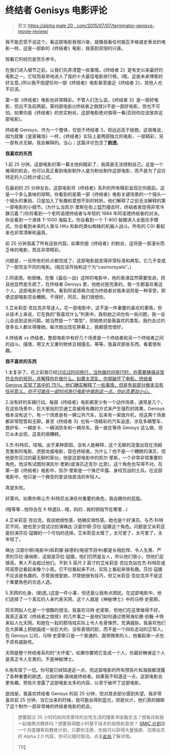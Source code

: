 # 终结者 Genisys 电影评论

> 原文:[https://alpha male 20 . com/2015/07/07/terminator-genisys-movie-review/](https://alphamale20.com/2015/07/07/terminator-genisys-movie-review/)

我不能忍受不谈这个。看这部电影我很兴奋，就像我看任何施瓦辛格或史泰龙的电影一样。这是一部新的《终结者》电影，我感到双倍的兴奋。

观看它的经历是苦乐参半。

在我们进入细节之前，让我们先弄清楚一些事情。《终结者 2》是有史以来最好的电影之一。它轻而易举地进入了我的十大最佳电影排行榜。(嗯。这是未来博客的好主意。)所以我不指望任何一部《终结者》电影甚至接近《终结者 2》，其他人也不应该。

第一部《终结者》电影也非常精彩。不管人们怎么说，《终结者 3》是一部好电影，但远不及前两部。第四部电影(《终结者之救赎》)不是一部好电影，但也不可怕，如果你是《终结者》的忠实粉丝，这部电影绝对值得一看(否则你应该放弃这部电影)。

终结者 Genisys，作为一个整体，仅低于终结者 3，但远远高于拯救。这很难说，因为就像《皇家赌场》一样，《终结者》实际上是两部独立的电影，一部精彩，另一部有点无聊。我会解释的。当心；这篇评论包含了**剧透**。

**我喜欢的东西**

1.前 25 分钟。这部电影的第一幕太他妈精彩了，我简直无法控制自己。这是一个难得的机会，你可以真正看到电影制作人是为粉丝制作这部电影，而不是为了迎合特定的人口统计或公式。

在最初的 25 分钟左右，这部电影将《终结者》系列的所有精彩呈现在你面前。这是一个多么美味的球啊。你看到的是第一部《终结者》电影关键场景的一个镜头一个镜头的重拍，只是加入了有趣和意想不到的转折。他们解释了之前无法解释的第一部电影的小细节。(为什么当凯尔·里斯在街上猛烈撞击时，终结者表现得非常冷静沉着？)你将看到一个老阿诺德终结者与年轻的 1984 年阿诺德终结者的对决。你会看到一个液体 T-1000 海扁王。你会看到一个 T-800 骷髅进入全面杀手模式。你会看到未来的人类与 HKs 和新的类似蜘蛛的机器人战斗。所有的 CGI 看起来也非常清晰和逼真。

前 25 分钟涵盖了所有这些内容。如果你是《终结者》的粉丝，这将是一部漫长而乏味的电影，而且非常精彩。

问题是，一旦所有的优点都完成了，这部电影就变得非常标准和典型。它几乎变成了一部完全不同的电影。(我应该开始称这个为“casinoroyalis”。)

2.阿诺德。他很棒。在像《最后一战》这样的电影中，他的表演显然需要改进，而且他显然是生疏了。在终结者 Genisys 里，他绝对是完美的。我一生都喜欢看这个人，这部电影也不例外。看到阿诺德再次成为终结者对我来说将是一种享受，即使这部电影完全糟糕。干得好，阿尼。我们很想你。

3.艾米莉亚·克拉克非常迷人。在一部电影中，这不是一件重要的喜欢的事情，但从技术上来说，它在我的“我喜欢什么”列表中。我和她之间也有一些问题，我一会儿会谈到这些问题。她当然是一个“类型”，但她绝对是我喜欢的类型。我约会过的很多女人都长得像她。每次她出现在屏幕上，我都感觉很好。

4.终结者 vs 终结者。整部电影中有好几个场景是一个终结者和另一个终结者之间的战斗。撞墙，用又大又重的物体互相撞击，等等。我喜欢那些东西，看着很有趣。

**我不喜欢的东西**

1.太复杂了。在之前我已经[讨论过时间旅行，当你做时间旅行时，你需要确保非常符合你的规则，并解释你在做什么。如果太混乱，你就破坏了电影。终结者 Genisys 实现了其中的 75%。他们确实解释了一些事情，但是有些部分根本没有任何意义。*你不可能在一部时间旅行电影中做到这一点。你*必须*更加小心。*](https://calebjonesblog.com/time-travel/)

2.没有好的车辆行动。每部《终结者》电影都至少有一个动作场景，通常是几个，在这些场景中，巨大笨拙的交通工具被用有趣的方式来产生强烈的效果。Genisys 根本没有这个。有一个场景是有一辆公共汽车，后来有一架直升机，但这两个场景都非常短暂和无聊。甚至《终结者 3》也有一场精彩的汽车追逐，涉及多辆警车、救护车、一辆皮卡、一辆消防车和一辆吊车。我一直在等待 Genisys 这么做，但它从未出现，这真的很糟糕。

3.杰·科特尼。哇哦。出于某种原因，没有人能解释，这个无聊的混蛋出现在汤姆克鲁斯的电影，虎胆龙威电影，现在终结者。为什么？他不是一个糟糕的演员，但他是你见过的最无聊的家伙。他是这部电影中的凯尔·里斯，一个非常非常重要的角色。他没有试图扮演凯尔·里斯(或演员迈克尔·比恩)，这个角色也写得不对。在第一部《终结者》电影中，凯尔·里斯是一个锋芒毕露、身经百战的士兵。在这部电影中，他只是一个典型的爱说俏皮话的年轻人。

真是失败。

好莱坞，如果你再让杰·科特尼出演任何重要的角色，我会踢你的屁股。

(哦等等...他将会在 X 特遣队...哦，妈的...我的铜指节在哪里...)

4.艾米莉亚·克拉克。我说她很性感，她确实很性感。她也是个好演员。与杰·科特尼不同，她也至少尝试过扮演琳达·汉密尔顿·莎拉·寇娜这个角色。问题是艾米莉亚是扮演莎拉·寇娜的一个可怕的选择。艾米莉亚太矮了，太可爱了，太可爱了，太年轻了。

琳达·汉密尔顿(电影中)和莉娜·赫德利(电视节目中)都是长相彪悍、令人生畏、严肃的莎拉·康纳斯，这就是莎拉·寇娜。他们仍然是女人，所以他们很小，但他们足够高，男人不会超过他们。不到 5 英尺 2 英寸的艾米莉亚·克拉克站在杰·科特尼或阿诺旁边看起来像个小孩。它不仅看起来不对，实际上看起来很有趣。莎拉·寇娜不应该是有趣的。尽管我很爱她，尽管她很有技巧，但艾米莉亚·克拉克并不是这个重要角色的合适人选。

5.天网的化身。(剧透。)这是一件小事，但还是让我有点困扰。在这部电影中，他们选择了一个真实的人来代表天网，这个人就是《神秘博士》中的马特·史密斯。

将天网拟人化是一个很酷的想法，我喜欢马特·史密斯，但他们在这里做得不好。我真正喜欢《终结者之救赎》的几件事之一是他们如何通过使用海伦娜·伯翰·卡特来拟人化天网。和她在一起的那场戏实际上令人毛骨悚然，充满威胁。我喜欢他们在大屏幕上把她画成一张巨大的、没有表情的脸，而不是一个四处走动的正常人。在 Genisys 公司，马特·史密斯只是一个普通的、面带微笑的人，他看起来一点也不具有威胁性。

天网是整个终结者系列的“大坏蛋”。如果你要把它变成一个人，你最好确保这个人是真正令人生畏的。不是神秘博士。

6.拖车毁了一切。你可能已经知道这一点，但这部电影的所有预告片和海报都泄露了各种重要的剧透，比如约翰·康纳是终结者。如果我不知道这一点，这部电影会更有趣。预告片泄露了这部电影太多的内容，以至于破坏了这部电影。

底线是，我喜欢终结者 Genisys 的前 25 分钟，但对其余部分感到失望。我非常喜欢前 25 分钟，当它出来的时候，我可能会得到蓝光，但是伙计，他们真的搞砸了这个制作一部非常棒的终结者电影的机会。

> 想要超过 35 小时的如何改善你的女性生活的播客*和*金融生活？想每月和我一起做两次教练吗？想要获得数小时基于技术的视频和音频？ [SMIC 计划](https://alphamale20.kartra.com/page/vIL17)是一个月度播客和教练计划，只要你注册，你就可以获得大量独家、仅限会员的 Alpha 2.0 内容，你可以随时取消。点击[此处](https://alphamale20.kartra.com/page/vIL17)了解详情。
> 
> T9】